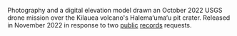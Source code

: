 Photography and a digital elevation model drawn an October 2022 USGS drone mission over the Kilauea volcano's Halema‘uma‘u pit crater. Released in November 2022 in response to two [public](https://www.muckrock.com/foi/united-states-of-america-10/usgs-drone-footage-of-halemaumau-and-kilauea-volcano-135146/#file-1048037) [records](https://www.muckrock.com/foi/united-states-of-america-10/dem-model-files-created-following-drone-flight-over-halemaumau-and-kilauea-volcano-135188/) requests.